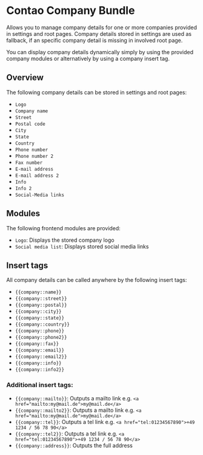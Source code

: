 # Contao Company Bundle
Allows you to manage company details for one or more companies provided in settings and root pages. Company details stored in settings are used as fallback, if an specific company detail is missing in involved root page.

You can display company details dynamically simply by using the provided company modules or alternatively by using a company insert tag. 

## Overview
The following company details can be stored in settings and root pages:

- `Logo`
- `Company name`
- `Street`
- `Postal code`
- `City`
- `State`
- `Country`
- `Phone number`
- `Phone number 2`
- `Fax number`
- `E-mail address`
- `E-mail address 2`
- `Info`
- `Info 2`
- `Social-Media links`

## Modules
The following frontend modules are provided:

- `Logo`: Displays the stored company logo
- `Social media list`: Displays stored social media links

## Insert tags
All company details can be called anywhere by the following insert tags:

- `{{company::name}}`
- `{{company::street}}`
- `{{company::postal}}`
- `{{company::city}}`
- `{{company::state}}`
- `{{company::country}}`
- `{{company::phone}}`
- `{{company::phone2}}`
- `{{company::fax}}`
- `{{company::email}}`
- `{{company::email2}}`
- `{{company::info}}`
- `{{company::info2}}`

### Additional insert tags:

- `{{company::mailto}}`: Outputs a mailto link e.g. `<a href="mailto:my@mail.de">my@mail.de</a>` 
- `{{company::mailto2}}`: Outputs a mailto link e.g. `<a href="mailto:my@mail.de">my@mail.de</a>` 
- `{{company::tel}}`: Outputs a tel link e.g. `<a href="tel:01234567890">+49 1234 / 56 78 90</a>` 
- `{{company::tel2}}`: Outputs a tel link e.g. `<a href="tel:01234567890">+49 1234 / 56 78 90</a>` 
- `{{company::address}}`: Outputs the full address
